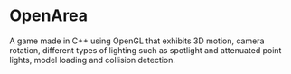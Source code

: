 # OpenArea

A game made in C++ using OpenGL that exhibits 3D motion, camera rotation, different types of lighting such as spotlight and attenuated point lights, model loading and collision detection.
